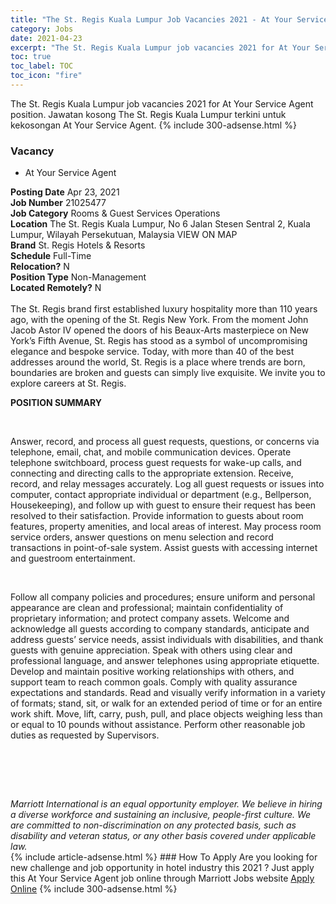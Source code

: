 ```yaml
---
title: "The St. Regis Kuala Lumpur Job Vacancies 2021 - At Your Service Agent" 
category: Jobs 
date: 2021-04-23 
excerpt: "The St. Regis Kuala Lumpur job vacancies 2021 for At Your Service Agent position. Jawatan kosong The St. Regis Kuala Lumpur terkini untuk kekosongan At Your Service Agent." 
toc: true 
toc_label: TOC 
toc_icon: "fire" 
--- 
```


The St. Regis Kuala Lumpur job vacancies 2021 for At Your Service Agent position. Jawatan kosong The St. Regis Kuala Lumpur terkini untuk kekosongan At Your Service Agent. 
{% include 300-adsense.html %} 
### Vacancy 
- At Your Service Agent 
<div><div><b>Posting Date</b> Apr 23, 2021<br><b>Job Number</b> 21025477<br><b>Job Category</b> Rooms &amp; Guest Services Operations<br><b>Location</b> The St. Regis Kuala Lumpur, No 6 Jalan Stesen Sentral 2, Kuala Lumpur, Wilayah Persekutuan, Malaysia VIEW ON MAP<br><b>Brand</b> St. Regis Hotels &amp; Resorts<br><b>Schedule</b> Full-Time<br><b>Relocation?</b> N<br><b>Position Type</b> Non-Management<br><b>Located Remotely?</b> N<br><br>The St. Regis brand first established luxury hospitality more than 110 years ago, with the opening of the St. Regis New York. From the moment John Jacob Astor IV opened the doors of his Beaux-Arts masterpiece on New York&#8217;s Fifth Avenue, St. Regis has stood as a symbol of uncompromising elegance and bespoke service. Today, with more than 40 of the best addresses around the world, St. Regis is a place where trends are born, boundaries are broken and guests can simply live exquisite. We invite you to explore careers at St. Regis.<br></div><div> <p><strong>POSITION SUMMARY</strong></p> <p>&#160;</p> <p>Answer, record, and process all guest requests, questions, or concerns via telephone, email, chat, and mobile communication devices. Operate telephone switchboard, process guest requests for wake-up calls, and connecting and directing calls to the appropriate extension. Receive, record, and relay messages accurately. Log all guest requests or issues into computer, contact appropriate individual or department (e.g., Bellperson, Housekeeping), and follow up with guest to ensure their request has been resolved to their satisfaction. Provide information to guests about room features, property amenities, and local areas of interest. May process room service orders, answer questions on menu selection and record transactions in point-of-sale system. Assist guests with accessing internet and guestroom entertainment.</p> <p>&#160;</p> <p>Follow all company policies and procedures; ensure uniform and personal appearance are clean and professional; maintain confidentiality of proprietary information; and protect company assets. Welcome and acknowledge all guests according to company standards, anticipate and address guests&#8217; service needs, assist individuals with disabilities, and thank guests with genuine appreciation. Speak with others using clear and professional language, and answer telephones using appropriate etiquette. Develop and maintain positive working relationships with others, and support team to reach common goals. Comply with quality assurance expectations and standards. Read and visually verify information in a variety of formats; stand, sit, or walk for an extended period of time or for an entire work shift. Move, lift, carry, push, pull, and place objects weighing less than or equal to 10 pounds without assistance. Perform other reasonable job duties as requested by Supervisors.</p> <p>&#160;</p> <p>&#160;</p> </div> <div> &#160;</div> <em>Marriott International is an equal opportunity employer.&#160;We believe in hiring a diverse workforce and sustaining an inclusive, people-first culture.&#160;We are committed to non-discrimination on&#160;any&#160;protected&#160;basis, such as disability and veteran status, or any other basis covered under applicable law.</em><br></div> 
{% include article-adsense.html %} 
### How To Apply 
Are you looking for new challenge and job opportunity in hotel industry this 2021 ?
Just apply this At Your Service Agent job online through Marriott Jobs website 
<a href="https://jobs.marriott.com/marriott/jobs/21025477?lang=en-us" class="btn btn--info" target="_blank" rel="nofollow noopenner">Apply Online</a> 
{% include 300-adsense.html %} 